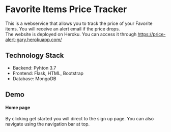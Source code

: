 # Favorite Items Price Tracker
This is a webservice that allows you to track the price of your Favorite items. You will receive an alert email if the price drops.
<br>
The website is deployed on Heroku. You can access it through https://price-alert-gary.herokuapp.com/
## Technology Stack
* Backend: Pyhton 3.7
* Frontend: Flask, HTML, Bootstrap
* Database: MongoDB
## Demo
#### Home page
By clicking get started you will direct to the sign up page. You can also navigate using the navigation bar at top.
